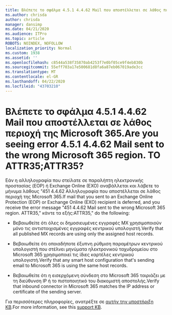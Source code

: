 ```yaml
---
title: Βλέπετε το σφάλμα 4.5.1 4.4.62 Mail που αποστέλλεται σε λάθος περιοχή της Microsoft 365. ΤΟ ATTR35;
ms.author: chrisda
author: chrisda
manager: dansimp
ms.date: 04/21/2020
ms.audience: ITPro
ms.topic: article
ROBOTS: NOINDEX, NOFOLLOW
localization_priority: Normal
ms.custom: 1938
ms.assetid: ''
ms.openlocfilehash: c8544a538f35870ab4253f7e0bf05ce9f4eb830b
ms.sourcegitcommit: 55eff703a17e500681d8fa6a87eb067019ade3cc
ms.translationtype: MT
ms.contentlocale: el-GR
ms.lasthandoff: 04/22/2020
ms.locfileid: "43703210"
---
```

# <a name="are-you-seeing-error-451-4462-mail-sent-to-the-wrong-microsoft-365-region-attr35"></a><span data-ttu-id="821db-103">Βλέπετε το σφάλμα 4.5.1 4.4.62 Mail που αποστέλλεται σε λάθος περιοχή της Microsoft 365.</span><span class="sxs-lookup"><span data-stu-id="821db-103">Are you seeing error 4.5.1 4.4.62 Mail sent to the wrong Microsoft 365 region.</span></span> <span data-ttu-id="821db-104">ΤΟ ATTR35;</span><span class="sxs-lookup"><span data-stu-id="821db-104">ATTR35?</span></span>

<span data-ttu-id="821db-105">Εάν η αλληλογραφία που στείλατε σε παραλήπτη ηλεκτρονικής προστασίας (EOP) ή Exchange Online (EXO) αναβάλλεται και λάβετε το μήνυμα λάθους "451 4.4.62 Αλληλογραφία που αποστέλλεται σε λάθος περιοχή της Microsoft 365.</span><span class="sxs-lookup"><span data-stu-id="821db-105">If mail that you sent to an Exchange Online Protection (EOP) or Exchange Online (EXO) recipient is deferred, and you receive the error message "451 4.4.62 Mail sent to the wrong Microsoft 365 region.</span></span> <span data-ttu-id="821db-106">ATTR35," κάντε τα εξής:</span><span class="sxs-lookup"><span data-stu-id="821db-106">ATTR35," do the following:</span></span>

- <span data-ttu-id="821db-107">Βεβαιωθείτε ότι όλες οι δημοσιευμένες εγγραφές MX χρησιμοποιούν μόνο τις αντιστοιχισμένες εγγραφές κεντρικού υπολογιστή.</span><span class="sxs-lookup"><span data-stu-id="821db-107">Verify that all published MX records are using only the assigned host records.</span></span>

- <span data-ttu-id="821db-108">Βεβαιωθείτε ότι οποιαδήποτε έξυπνη ρύθμιση παραμέτρων κεντρικού υπολογιστή που στέλνει μηνύματα ηλεκτρονικού ταχυδρομείου στο Microsoft 365 χρησιμοποιεί τις ίδιες καρτέλες κεντρικού υπολογιστή.</span><span class="sxs-lookup"><span data-stu-id="821db-108">Verify that any smart host configuration that's sending email to Microsoft 365 is using the same host records.</span></span>

- <span data-ttu-id="821db-109">Βεβαιωθείτε ότι η εισερχόμενη σύνδεση στο Microsoft 365 ταιριάζει με τη διεύθυνση IP ή το πιστοποιητικό του διακομιστή αποστολής.</span><span class="sxs-lookup"><span data-stu-id="821db-109">Verify that inbound connector in Microsoft 365 matches the IP address or certificate of the sending server.</span></span>

<span data-ttu-id="821db-110">Για περισσότερες πληροφορίες, ανατρέξτε σε [αυτήν την υποστήριξη KB](https://support.microsoft.com/help/4057301/attr35-response-code-when-mail-is-sent-to-eop-exo).</span><span class="sxs-lookup"><span data-stu-id="821db-110">For more information, see this [support KB](https://support.microsoft.com/help/4057301/attr35-response-code-when-mail-is-sent-to-eop-exo).</span></span>
